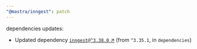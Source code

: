 ```yaml
---
"@mastra/inngest": patch
---
```

dependencies updates:
  - Updated dependency [`inngest@^3.38.0` ↗︎](https://www.npmjs.com/package/inngest/v/3.38.0) (from `^3.35.1`, in `dependencies`)
